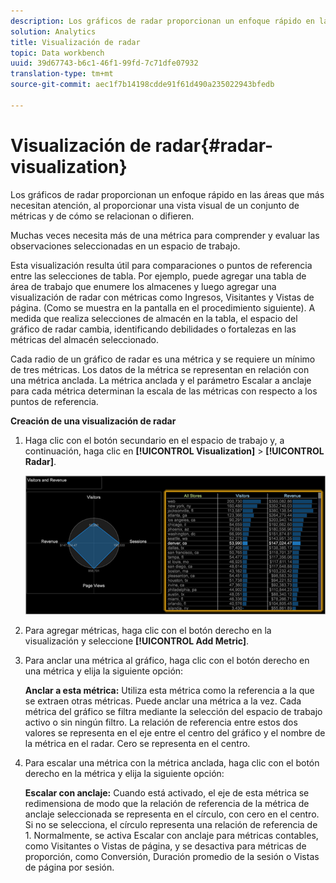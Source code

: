 ```yaml
---
description: Los gráficos de radar proporcionan un enfoque rápido en las áreas que más necesitan atención, al proporcionar una vista visual de un conjunto de métricas y de cómo se relacionan o difieren.
solution: Analytics
title: Visualización de radar
topic: Data workbench
uuid: 39d67743-b6c1-46f1-99fd-7c71dfe07932
translation-type: tm+mt
source-git-commit: aec1f7b14198cdde91f61d490a235022943bfedb

---
```



# Visualización de radar{#radar-visualization}

Los gráficos de radar proporcionan un enfoque rápido en las áreas que más necesitan atención, al proporcionar una vista visual de un conjunto de métricas y de cómo se relacionan o difieren.

Muchas veces necesita más de una métrica para comprender y evaluar las observaciones seleccionadas en un espacio de trabajo.

Esta visualización resulta útil para comparaciones o puntos de referencia entre las selecciones de tabla. Por ejemplo, puede agregar una tabla de área de trabajo que enumere los almacenes y luego agregar una visualización de radar con métricas como Ingresos, Visitantes y Vistas de página. (Como se muestra en la pantalla en el procedimiento siguiente). A medida que realiza selecciones de almacén en la tabla, el espacio del gráfico de radar cambia, identificando debilidades o fortalezas en las métricas del almacén seleccionado.

Cada radio de un gráfico de radar es una métrica y se requiere un mínimo de tres métricas. Los datos de la métrica se representan en relación con una métrica anclada. La métrica anclada y el parámetro Escalar a anclaje para cada métrica determinan la escala de las métricas con respecto a los puntos de referencia.

**Creación de una visualización de radar**

1. Haga clic con el botón secundario en el espacio de trabajo y, a continuación, haga clic en **[!UICONTROL Visualization]** > **[!UICONTROL Radar]**.

   ![](assets/client-rad.png)

1. Para agregar métricas, haga clic con el botón derecho en la visualización y seleccione **[!UICONTROL Add Metric]**.
1. Para anclar una métrica al gráfico, haga clic con el botón derecho en una métrica y elija la siguiente opción:

   **Anclar a esta métrica:** Utiliza esta métrica como la referencia a la que se extraen otras métricas. Puede anclar una métrica a la vez. Cada métrica del gráfico se filtra mediante la selección del espacio de trabajo activo o sin ningún filtro. La relación de referencia entre estos dos valores se representa en el eje entre el centro del gráfico y el nombre de la métrica en el radar. Cero se representa en el centro.

1. Para escalar una métrica con la métrica anclada, haga clic con el botón derecho en la métrica y elija la siguiente opción:

   **Escalar con anclaje:** Cuando está activado, el eje de esta métrica se redimensiona de modo que la relación de referencia de la métrica de anclaje seleccionada se representa en el círculo, con cero en el centro. Si no se selecciona, el círculo representa una relación de referencia de 1. Normalmente, se activa Escalar con anclaje para métricas contables, como Visitantes o Vistas de página, y se desactiva para métricas de proporción, como Conversión, Duración promedio de la sesión o Vistas de página por sesión.


